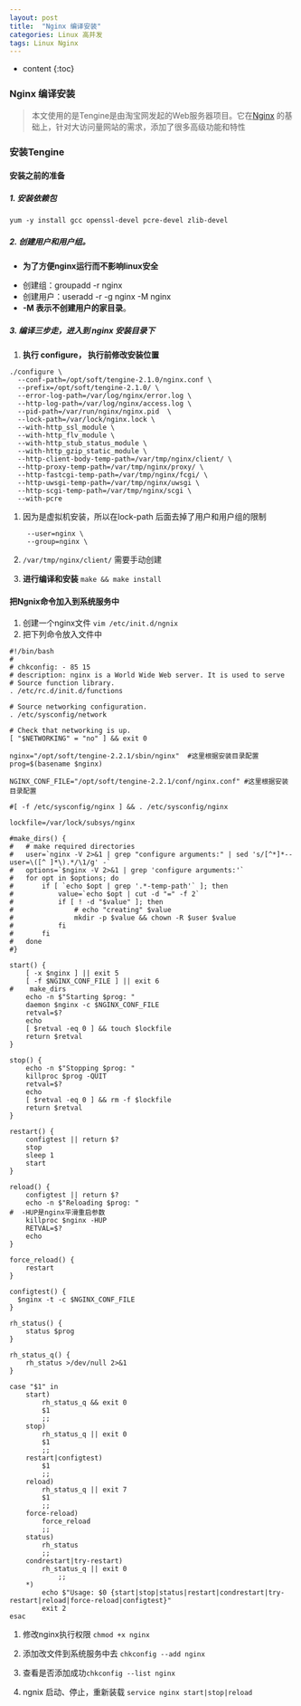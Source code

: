 ```yaml
---
layout: post
title:  "Nginx 编译安装"
categories: Linux 高并发
tags: Linux Nginx
---
```


* content
{:toc}


### Nginx 编译安装

> 本文使用的是Tengine是由淘宝网发起的Web服务器项目。它在[Nginx](http://nginx.org/) 的基础上，针对大访问量网站的需求，添加了很多高级功能和特性

### 安装Tengine

#### 安装之前的准备

##### 1.  安装依赖包

```shell
yum -y install gcc openssl-devel pcre-devel zlib-devel
```



##### 2. **创建用户和用户组。**

* **为了方便nginx运行而不影响linux安全**

- 创建组：groupadd -r nginx
- 创建用户：useradd -r -g nginx -M nginx
- **-M 表示不创建用户的家目录**。



##### 3.  编译三步走，进入到 nginx 安装目录下

1.  **执行 configure， 执行前修改安装位置**

```shell
./configure \
  --conf-path=/opt/soft/tengine-2.1.0/nginx.conf \
  --prefix=/opt/soft/tengine-2.1.0/ \
  --error-log-path=/var/log/nginx/error.log \
  --http-log-path=/var/log/nginx/access.log \
  --pid-path=/var/run/nginx/nginx.pid  \
  --lock-path=/var/lock/nginx.lock \
  --with-http_ssl_module \
  --with-http_flv_module \
  --with-http_stub_status_module \
  --with-http_gzip_static_module \
  --http-client-body-temp-path=/var/tmp/nginx/client/ \
  --http-proxy-temp-path=/var/tmp/nginx/proxy/ \
  --http-fastcgi-temp-path=/var/tmp/nginx/fcgi/ \
  --http-uwsgi-temp-path=/var/tmp/nginx/uwsgi \
  --http-scgi-temp-path=/var/tmp/nginx/scgi \
  --with-pcre
```

1. 因为是虚拟机安装，所以在lock-path 后面去掉了用户和用户组的限制

   ```shell
    --user=nginx \
    --group=nginx \
   ```

2. `/var/tmp/nginx/client/` 需要手动创建

3. **进行编译和安装** `make && make install`



#### 把Ngnix命令加入到系统服务中

1. 创建一个nginx文件 `vim /etc/init.d/ngnix`
2. 把下列命令放入文件中

```shell
#!/bin/bash
#
# chkconfig: - 85 15
# description: nginx is a World Wide Web server. It is used to serve
# Source function library.
. /etc/rc.d/init.d/functions
 
# Source networking configuration.
. /etc/sysconfig/network
 
# Check that networking is up.
[ "$NETWORKING" = "no" ] && exit 0
 
nginx="/opt/soft/tengine-2.2.1/sbin/nginx"  #这里根据安装目录配置
prog=$(basename $nginx)
 
NGINX_CONF_FILE="/opt/soft/tengine-2.2.1/conf/nginx.conf" #这里根据安装目录配置
 
#[ -f /etc/sysconfig/nginx ] && . /etc/sysconfig/nginx
 
lockfile=/var/lock/subsys/nginx
 
#make_dirs() {
#   # make required directories
#   user=`nginx -V 2>&1 | grep "configure arguments:" | sed 's/[^*]*--user=\([^ ]*\).*/\1/g' -`
#   options=`$nginx -V 2>&1 | grep 'configure arguments:'`
#   for opt in $options; do
#       if [ `echo $opt | grep '.*-temp-path'` ]; then
#           value=`echo $opt | cut -d "=" -f 2`
#           if [ ! -d "$value" ]; then
#               # echo "creating" $value
#               mkdir -p $value && chown -R $user $value
#           fi
#       fi
#   done
#}
 
start() {
    [ -x $nginx ] || exit 5
    [ -f $NGINX_CONF_FILE ] || exit 6
#    make_dirs
    echo -n $"Starting $prog: "
    daemon $nginx -c $NGINX_CONF_FILE
    retval=$?
    echo
    [ $retval -eq 0 ] && touch $lockfile
    return $retval
}
 
stop() {
    echo -n $"Stopping $prog: "
    killproc $prog -QUIT
    retval=$?
    echo
    [ $retval -eq 0 ] && rm -f $lockfile
    return $retval
}
 
restart() {
    configtest || return $?
    stop
    sleep 1
    start
}
 
reload() {
    configtest || return $?
    echo -n $"Reloading $prog: "
#  -HUP是nginx平滑重启参数  
    killproc $nginx -HUP
    RETVAL=$?
    echo
}
 
force_reload() {
    restart
}
 
configtest() {
  $nginx -t -c $NGINX_CONF_FILE
}
 
rh_status() {
    status $prog
}
 
rh_status_q() {
    rh_status >/dev/null 2>&1
}
 
case "$1" in
    start)
        rh_status_q && exit 0
        $1
        ;;
    stop)
        rh_status_q || exit 0
        $1
        ;;
    restart|configtest)
        $1
        ;;
    reload)
        rh_status_q || exit 7
        $1
        ;;
    force-reload)
        force_reload
        ;;
    status)
        rh_status
        ;;
    condrestart|try-restart)
        rh_status_q || exit 0
            ;;
    *)
        echo $"Usage: $0 {start|stop|status|restart|condrestart|try-restart|reload|force-reload|configtest}"
        exit 2
esac
```

1. 修改nginx执行权限 `chmod +x nginx`

2. 添加改文件到系统服务中去 `chkconfig --add nginx`

3. 查看是否添加成功`chkconfig --list nginx`

4. ngnix 启动、停止，重新装载 `service nginx start|stop|reload`






